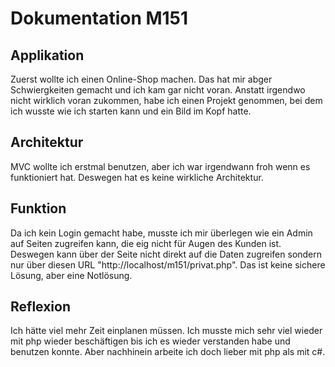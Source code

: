 # Dokumentation M151

## Applikation
Zuerst wollte ich einen Online-Shop machen. Das hat mir abger Schwiergkeiten gemacht und ich kam gar nicht voran. Anstatt irgendwo nicht wirklich voran zukommen, habe ich einen Projekt genommen, bei dem ich wusste wie ich starten kann und ein Bild im Kopf hatte.

## Architektur
MVC wollte ich erstmal benutzen, aber ich war irgendwann froh wenn es funktioniert hat. Deswegen hat es keine wirkliche Architektur.

## Funktion
Da ich kein Login gemacht habe, musste ich mir überlegen wie ein Admin auf Seiten zugreifen kann, die eig nicht für Augen des Kunden ist. Deswegen kann über der Seite nicht direkt auf die Daten zugreifen sondern nur über diesen URL 
"http://localhost/m151/privat.php".
Das ist keine sichere Lösung, aber eine Notlösung.

## Reflexion
Ich hätte viel mehr Zeit einplanen müssen. Ich musste mich sehr viel wieder mit php wieder beschäftigen bis ich es wieder verstanden habe und benutzen konnte. Aber nachhinein arbeite ich doch lieber mit php als mit c#.
 
